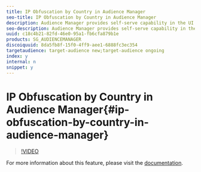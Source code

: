 ```yaml
---
title: IP Obfuscation by Country in Audience Manager
seo-title: IP Obfuscation by Country in Audience Manager
description: Audience Manager provides self-serve capability in the UI to enable customers to turn on IP obfuscation globally or by country. This video walks you through the setup.
seo-description: Audience Manager provides self-serve capability in the UI to enable customers to turn on IP obfuscation globally or by country. This video walks you through the setup.
uuid: c18c4b21-82fd-46e0-95a1-fb6cfa879b1e
products: SG_AUDIENCEMANAGER
discoiquuid: 8da5fb8f-15f0-4ff9-aee1-6888fc3ec354
targetaudience: target-audience new;target-audience ongoing
index: y
internal: n
snippet: y
---
```


# IP Obfuscation by Country in Audience Manager{#ip-obfuscation-by-country-in-audience-manager}

>[!VIDEO](https://video.tv.adobe.com/v/27218/?quality=9)

For more information about this feature, please visit the [documentation](https://experiencecloud.adobe.com/resources/help/en_US/aam/ip-obfuscation.html).
